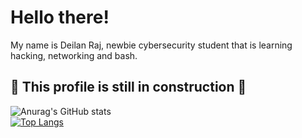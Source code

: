 # Hello there!
My name is Deilan Raj, newbie cybersecurity student that is learning hacking, networking and bash. <br />

## :mega: This profile is still in construction :mega: <br />
![Anurag's GitHub stats](https://github-readme-stats.vercel.app/api?username=r00khaCk&show_icons=true&theme=tokyonight&hide=contribs,prs,issues) <br />
[![Top Langs](https://github-readme-stats.vercel.app/api/top-langs/?username=r00khaCk&layout=compact&theme=tokyonight)](https://github.com/anuraghazra/github-readme-stats)


